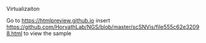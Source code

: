 Virtualizaiton


Go to https://htmlpreview.github.io insert https://github.com/HorvathLab/NGS/blob/master/scSNVis/file555c62e32098.html to view the sample 
